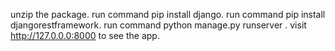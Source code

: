 unzip the package.
run command pip install django.
run command pip install djangorestframework.
run command python manage.py runserver .
visit http://127.0.0.0:8000 to see the app.
